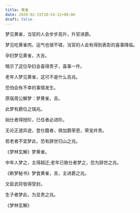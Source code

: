 ```yaml
---
title: 黄雀
date: 2020-02-15T20:54:12+08:00
draft: false
---
```


梦见黄雀，当官的人会步步高升，升官进爵。

梦见吃黄雀肉，运气也很不错，当官的人会有得到表彰的喜事降临。

孕妇梦见黄雀，大吉。

暗示了这位孕妇会喜得贵子，喜事一件。

老年人梦见黄雀，这可不是什么吉兆。

恐怕会有不幸的事情发生。

原版周公解梦：梦黄雀，吉。

此梦有爵位之瑞兆。

始仕者得授阶，已任者必进阶。

无论正道异途，登仕籍者，俱加爵荣恩，荣宠并贵。

若老者不宜梦此，恐有辞世归山之兆。

《梦林玄解》梦黄雀。

中年人梦之，主得超迁;老年已致仕者梦之，恐为辞世之兆。

《断梦秘书》梦食黄雀，吉，主进爵之兆。

文臣武将皆得受封。

生子者梦此，为显贵之兆。

《梦林玄解》